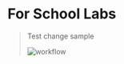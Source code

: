 # For School Labs
> Test change sample
> 
> ![workflow](https://github.com/OchoaStdnt/devops8a/actions/workflows/main.yml/badge.svg)